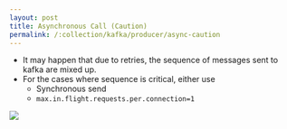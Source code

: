 ```yaml
---
layout: post
title: Asynchronous Call (Caution)
permalink: /:collection/kafka/producer/async-caution
---
```


- It may happen that due to retries, the sequence of messages sent to kafka are mixed up.
- For the cases where sequence is critical, either use
  - Synchronous send
  - `max.in.flight.requests.per.connection=1`

![]({{site.cdn}}/kafka/producer-async-batch.png)
